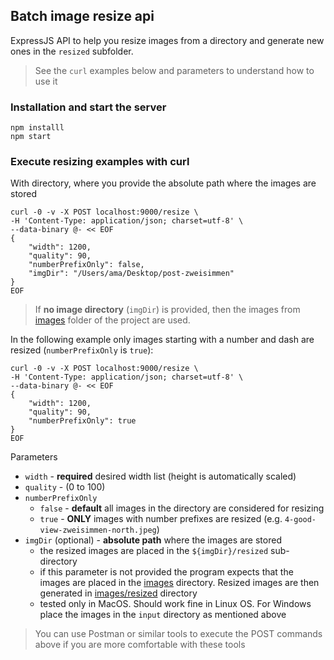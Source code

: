 Batch image resize api
---

ExpressJS API to help you resize images from a directory and generate new ones in the `resized` subfolder.

> See the `curl` examples below and parameters to understand how to use it

### Installation and start the server

```
npm installl
npm start
```

### Execute **resizing** examples with curl
With directory, where you provide the absolute path where the images are stored
```
curl -0 -v -X POST localhost:9000/resize \
-H 'Content-Type: application/json; charset=utf-8' \
--data-binary @- << EOF
{
    "width": 1200,
    "quality": 90,
    "numberPrefixOnly": false,
    "imgDir": "/Users/ama/Desktop/post-zweisimmen"
}
EOF
```

> If **no image directory** (`imgDir`) is provided, then the images from [images](images) folder of the project are used.

In the following example only images starting with a number and dash are resized (`numberPrefixOnly` is `true`):
```
curl -0 -v -X POST localhost:9000/resize \
-H 'Content-Type: application/json; charset=utf-8' \
--data-binary @- << EOF
{
    "width": 1200,
    "quality": 90,
    "numberPrefixOnly": true
}
EOF
```

Parameters
- `width` - **required** desired width list (height is automatically scaled)
- `quality` - (0 to 100)
- `numberPrefixOnly` 
  - `false` - **default** all images in the directory are considered for resizing 
  - `true` - **ONLY** images with number prefixes are resized (e.g. `4-good-view-zweisimmen-north.jpeg`)
- `imgDir` (optional) - **absolute path** where the images are stored 
  - the resized images are placed in the `${imgDir}/resized` sub-directory
  - if this parameter is not provided the program expects that the images are placed in the [images](images)
  directory. Resized images are then generated in [images/resized](images/resized) directory
  - tested only in MacOS. Should work fine in Linux OS. For Windows place the images in the `input` directory
  as mentioned above

> You can use Postman or similar tools to execute the POST commands above if you are more comfortable with these tools
